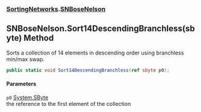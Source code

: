 ### [SortingNetworks](./SortingNetworks.md 'SortingNetworks').[SNBoseNelson](./SortingNetworks-SNBoseNelson.md 'SortingNetworks.SNBoseNelson')
## SNBoseNelson.Sort14DescendingBranchless(sbyte) Method
Sorts a collection of 14 elements in descending order using branchless min/max swap.  
```csharp
public static void Sort14DescendingBranchless(ref sbyte p0);
```
#### Parameters
<a name='SortingNetworks-SNBoseNelson-Sort14DescendingBranchless(sbyte)-p0'></a>
`p0` [System.SByte](https://docs.microsoft.com/en-us/dotnet/api/System.SByte 'System.SByte')  
the reference to the first element of the collection  
  
